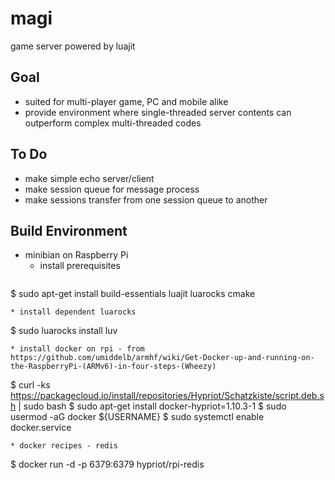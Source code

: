 # magi
game server powered by luajit

## Goal
* suited for multi-player game, PC and mobile alike
* provide environment where single-threaded server contents can outperform complex multi-threaded codes

## To Do
* make simple echo server/client
* make session queue for message process
* make sessions transfer from one session queue to another

## Build Environment
* minibian on Raspberry Pi
  * install prerequisites
   ```
$ sudo apt-get install build-essentials luajit luarocks cmake
   ```
  * install dependent luarocks
   ```
$ sudo luarocks install luv
   ```
  * install docker on rpi - from https://github.com/umiddelb/armhf/wiki/Get-Docker-up-and-running-on-the-RaspberryPi-(ARMv6)-in-four-steps-(Wheezy)
   ```
$ curl -ks https://packagecloud.io/install/repositories/Hypriot/Schatzkiste/script.deb.sh | sudo bash
$ sudo apt-get install docker-hypriot=1.10.3-1
$ sudo usermod -aG docker ${USERNAME}
$ sudo systemctl enable docker.service
   ```
  * docker recipes - redis
   ```
$ docker run -d -p 6379:6379 hypriot/rpi-redis
   ```
